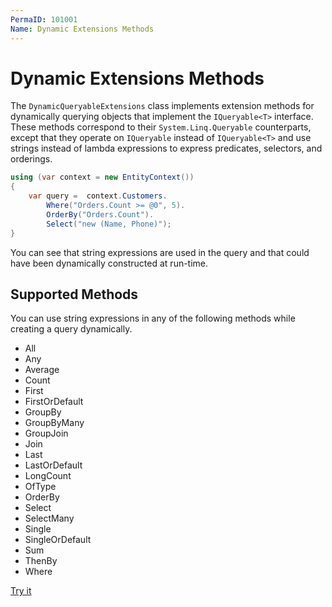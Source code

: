 ```yaml
---
PermaID: 101001
Name: Dynamic Extensions Methods
---
```


# Dynamic Extensions Methods

The `DynamicQueryableExtensions` class implements extension methods for dynamically querying objects that implement the `IQueryable<T>` interface. These methods correspond to their `System.Linq.Queryable` counterparts, except that they operate on `IQueryable` instead of `IQueryable<T>` and use strings instead of lambda expressions to express predicates, selectors, and orderings.

```csharp
using (var context = new EntityContext())
{
    var query =  context.Customers.
        Where("Orders.Count >= @0", 5).
        OrderBy("Orders.Count").
        Select("new (Name, Phone)");
}
```

You can see that string expressions are used in the query and that could have been dynamically constructed at run-time.

## Supported Methods

You can use string expressions in any of the following methods while creating a query dynamically.

 - All
 - Any 
 - Average
 - Count
 - First
 - FirstOrDefault
 - GroupBy
 - GroupByMany
 - GroupJoin
 - Join
 - Last
 - LastOrDefault
 - LongCount
 - OfType
 - OrderBy
 - Select
 - SelectMany
 - Single
 - SingleOrDefault
 - Sum
 - ThenBy
 - Where

[Try it](https://dotnetfiddle.net/CXfG4d)

